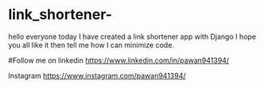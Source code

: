 # link_shortener-
hello everyone today I have created a link shortener app with Django I hope you all like it then tell me how I can minimize code. 

 #Follow me on
 linkedin https://www.linkedin.com/in/pawan941394/
 
 Instagram https://www.instagram.com/pawan941394/
